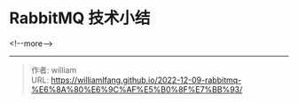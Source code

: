 # RabbitMQ 技术小结




&lt;!--more--&gt;



---

> 作者: william  
> URL: https://williamlfang.github.io/2022-12-09-rabbitmq-%E6%8A%80%E6%9C%AF%E5%B0%8F%E7%BB%93/  

